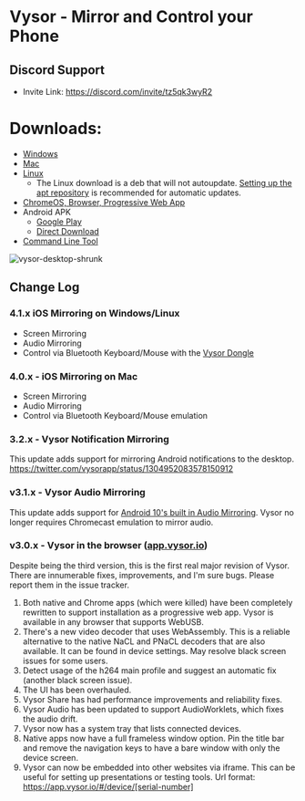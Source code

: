# Vysor - Mirror and Control your Phone

## Discord Support
  * Invite Link: https://discord.com/invite/tz5qk3wyR2

# Downloads:
 * [Windows](http://vysornuts.clockworkmod.com/download/win)
 * [Mac](http://vysornuts.clockworkmod.com/download/mac)
 * [Linux](http://vysornuts.clockworkmod.com/download/linux_deb)
   * The Linux download is a deb that will not autoupdate. [Setting up the apt repository](https://www.vysor.io/download/linux) is recommended for automatic updates.
 * [ChromeOS, Browser, Progressive Web App](https://app.vysor.io)
 * Android APK
   * [Google Play](https://play.google.com/store/apps/details?id=com.koushikdutta.vysor&hl=en_US)
   * [Direct Download](https://app.vysor.io/Vysor-release.apk)
 * [Command Line Tool](https://github.com/koush/vysor-cli#readme)

![vysor-desktop-shrunk](https://user-images.githubusercontent.com/73924/121391226-fc99fd80-c902-11eb-90bc-562fa8a49cc8.jpg)

## Change Log

### 4.1.x iOS Mirroring on Windows/Linux
 * Screen Mirroring
 * Audio Mirroring
 * Control via Bluetooth Keyboard/Mouse with the [Vysor Dongle](https://github.com/koush/vysor.io/wiki/Vysor-Dongle)

### 4.0.x - iOS Mirroring on Mac
 * Screen Mirroring
 * Audio Mirroring
 * Control via Bluetooth Keyboard/Mouse emulation

### 3.2.x - Vysor Notification Mirroring

This update adds support for mirroring Android notifications to the desktop. https://twitter.com/vysorapp/status/1304952083578150912

### v3.1.x - Vysor Audio Mirroring

This update adds support for [Android 10's built in Audio Mirroring](https://github.com/koush/vysor.io/issues/582#issuecomment-673289617). Vysor no longer requires Chromecast emulation to mirror audio.

### v3.0.x - Vysor in the browser ([app.vysor.io](https://app.vysor.io))

Despite being the third version, this is the first real major revision of Vysor. There are innumerable fixes, improvements, and I'm sure bugs. Please report them in the issue tracker.

1. Both native and Chrome apps (which were killed) have been completely rewritten to support installation as a progressive web app. Vysor is available in any browser that supports WebUSB.
2. There's a new video decoder that uses WebAssembly. This is a reliable alternative to the native NaCL and PNaCL decoders that are also available. It can be found in device settings. May resolve black screen issues for some users.
3. Detect usage of the h264 main profile and suggest an automatic fix (another black screen issue).
4. The UI has been overhauled.
5. Vysor Share has had performance improvements and reliability fixes.
6. Vysor Audio has been updated to support AudioWorklets, which fixes the audio drift.
7. Vysor now has a system tray that lists connected devices.
8. Native apps now have a full frameless window option. Pin the title bar and remove the navigation keys to have a bare window with only the device screen.
9. Vysor can now be embedded into other websites via iframe. This can be useful for setting up presentations or testing tools. Url format: https://app.vysor.io/#/device/[serial-number]
